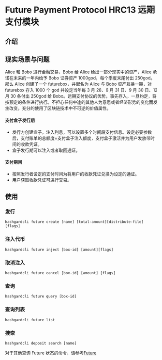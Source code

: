 # Future Payment Protocol HRC13 远期支付模块

## 介绍

## 现实场景与问题
Alice 和 Bobo 进行金融交易，Bobo 给 Alice 给出一部分现实中的资产，Alice 承诺在未来的一年内给予 Bobo 证券资产 1000god，每个季度末尾付出 250god。那么 Alice 创建了一个 futurebox，并起名为 Alice 与 Bobo 资产互换一期，对 futurebox 存入 1000 个 god 并设定当年每 3 月 28、6 月 31 日、9 月 30 日、12 月 30 各付出 250god 给 Bobo。远期支付协议的优势，事先存入，一旦约定，将按预定的条件进行执行。不担心任何中途的其他人为意愿或者经济形势的变化而发生改变。充分的使用了区块链技术中不可逆的价值属性。
#### 支付盒子发行期

- 发行方创建盒子，注入利息，可以设置多个时间段支付信息。设定必要参数后，支付账单的总额度=支付盒子注入额度，支付盒子激活并为用户发放带时间的收款凭证。
- 盒子发行期可以注入或者取回通证。

#### 支付期间

- 按照发行者设定的支付时间为将用户的收款凭证兑换为设定的通证。
- 用户获取收款凭证可进行交易。

## 使用

### 发行
```shell
hashgardcli future create [name] [total-amount][distribute-file] [flags]
```

### 注入代币
```shell
hashgardcli future inject [box-id] [amount][flags]
```

### 取消注入
```shell
hashgardcli future cancel [box-id] [amount] [flags]
```

### 查询
```shell
hashgardcli future query [box-id]
```

### 查询列表
```shell
hashgardcli future list
```

### 搜索
```shell
hashgardcli deposit search [name]
```

对于其他查询 Future 状态的命令，请参考[Future](../cli/hashgardcli/future/README.md)
